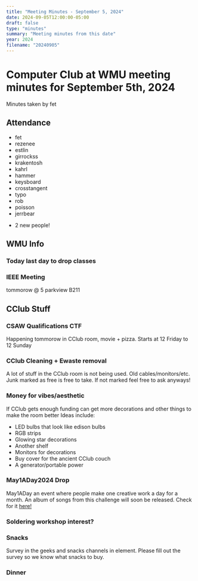 ```yaml
---
title: "Meeting Minutes - September 5, 2024"
date: 2024-09-05T12:00:00-05:00
draft: false
type: "minutes"
summary: "Meeting minutes from this date"
year: 2024
filename: "20240905"
---
```


# Computer Club at WMU meeting minutes for September 5th, 2024
Minutes taken by fet



## Attendance
* fet
* rezenee
* estlin
* girrockss
* krakentosh
* kahrl
* hammer
* keysboard
* crosstangent
* typo
* rob
* poisson
* jerrbear
+ 2 new people!



## WMU Info

### Today last day to drop classes

### IEEE Meeting 
tommorow @ 5 parkview B211



## CClub Stuff 

### CSAW Qualifications CTF
Happening tommorow in CClub room, movie + pizza. 
Starts at 12 Friday to 12 Sunday

### CClub Cleaning + Ewaste removal
A lot of stuff in the CClub room is not being used. Old cables/monitors/etc.
Junk marked as free is free to take. If not marked feel free to ask anyways!

### Money for vibes/aesthetic
If CClub gets enough funding can get more decorations and other things to make the room better
Ideas include:
* LED bulbs that look like edison bulbs
* RGB strips
* Glowing star decorations
* Another shelf
* Monitors for decorations
* Buy cover for the ancient CClub couch
* A generator/portable power



### May1ADay2024 Drop
May1ADay an event where people make one creative work a day for a month. An album of songs from this challenge will soon be released. Check for it [here!](https://cckc.bandcamp.com/)
### Soldering workshop interest?

### Snacks
Survey in the geeks and snacks channels in element. Please fill out the survey so we know what snacks to buy.

### Dinner

